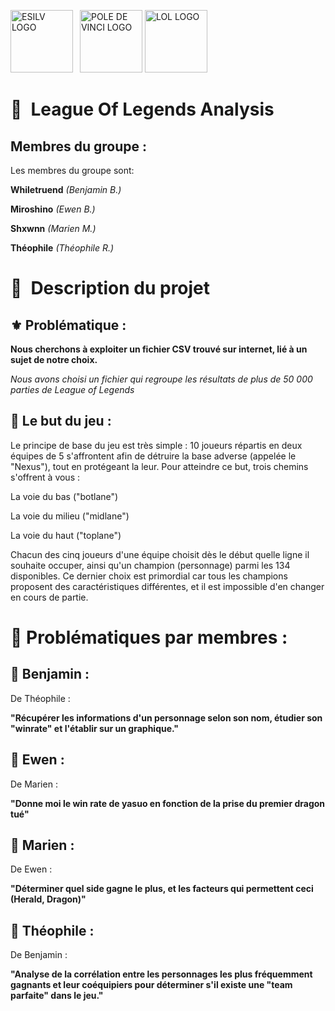 <img src="https://upload.wikimedia.org/wikipedia/commons/thumb/d/d1/Logo_esilv_png_blanc.png/600px-Logo_esilv_png_blanc.png" alt="ESILV LOGO" width="100" height="100"> 
<img src="https://cdn.livestorm.co/uploads/organization/avatar/458c155c-0eb6-4400-9aa5-417e61f64b3f/29eb3e3a-7095-4752-8b3a-9a6c3279b09f.png?v=1602173188" alt="POLE DE VINCI LOGO" width="100" height="100"> 
<img src="https://pentagram-production.imgix.net/cc7fa9e7-bf44-4438-a132-6df2b9664660/EMO_LOL_02.jpg?rect=0%2C0%2C1440%2C1512&w=640&crop=1&fm=jpg&q=70&auto=format&fit=crop&h=672" alt="LOL LOGO" widht="100" height="100">
<br>


# 👋 **League Of Legends Analysis**


## **Membres du groupe :**

Les membres du groupe sont: 

**Whiletruend** *(Benjamin B.)* 

**Miroshino** *(Ewen B.)* 
 
**Shxwnn** *(Marien M.)*

**Théophile** *(Théophile R.)* 


# 💫 **Description du projet**


## ⚜️ **Problématique :**

**Nous cherchons à exploiter un fichier CSV trouvé sur internet, lié à un sujet de notre choix.**

*Nous avons choisi un fichier qui regroupe les résultats de plus de 50 000 parties de League of Legends*

## 🔆 **Le but du jeu :**

Le principe de base du jeu est très simple : 10 joueurs répartis en deux équipes de 5 s'affrontent afin de détruire la base adverse (appelée le "Nexus"), tout en protégeant la leur. Pour atteindre ce but, trois chemins s'offrent à vous :

La voie du bas ("botlane")

La voie du milieu ("midlane")

La voie du haut ("toplane")

Chacun des cinq joueurs d'une équipe choisit dès le début quelle ligne il souhaite occuper, ainsi qu'un champion (personnage) parmi les 134 disponibles. Ce dernier choix est primordial car tous les champions proposent des caractéristiques différentes, et il est impossible d'en changer en cours de partie.

# 💮 **Problématiques par membres :**

## 🎴 **Benjamin :**
De Théophile :

**"Récupérer les informations d'un personnage selon son nom, étudier son "winrate" et l'établir sur un graphique."**

## 🎴 **Ewen :**
De Marien : 

**"Donne moi le win rate de yasuo en fonction de la prise du premier dragon tué"**

## 🎴 **Marien :**
De Ewen :

**"Déterminer quel side gagne le plus, et les facteurs qui permettent ceci (Herald, Dragon)"**
## 🎴 **Théophile :**
De Benjamin :

**"Analyse de la corrélation entre les personnages les plus fréquemment gagnants et leur coéquipiers pour déterminer s'il existe une "team parfaite" dans le jeu."**




